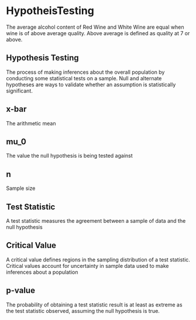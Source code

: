 # HypotheisTesting
The average alcohol content of Red Wine and White Wine are equal when wine is of above average quality.  Above average is defined as quality at 7 or above.

## Hypothesis Testing
The process of making inferences about the overall population by conducting some statistical tests on a sample.  Null and alternate hypotheses are ways to validate whether an assumption is statistically significant.

## x-bar				
The arithmetic mean

## mu_0
The value the null hypothesis is being tested against

## n
Sample size

## Test Statistic
A test statistic measures the agreement between a sample of data and the null hypothesis

## Critical Value
A critical value defines regions in the sampling distribution of a test statistic.  Critical values account for uncertainty in sample data used to make inferences about a population

## p-value
The probability of obtaining a test statistic result is at least as extreme as the test statistic observed, assuming the null hypothesis is true.
